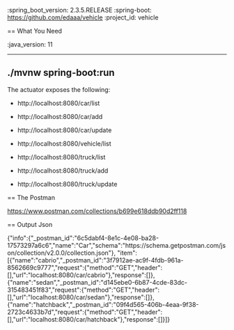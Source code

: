 :spring_boot_version: 2.3.5.RELEASE
:spring-boot: https://github.com/edaaa/vehicle
:project_id: vehicle


== What You Need

:java_version: 11

----
./mvnw spring-boot:run
----

The actuator exposes the following:

* http://localhost:8080/car/list
* http://localhost:8080/car/add
* http://localhost:8080/car/update

* http://localhost:8080/vehicle/list

* http://localhost:8080/truck/list
* http://localhost:8080/truck/add
* http://localhost:8080/truck/update


== The Postman

https://www.postman.com/collections/b699e618ddb90d2ff118

== Output Json 

{"info":{"_postman_id":"6c5dabf4-8e1c-4e08-ba28-17573297a6c6","name":"Car","schema":"https:\/\/schema.getpostman.com\/json\/collection\/v2.0.0\/collection.json"},
"item":[{"name":"cabrio","_postman_id":"3f7912ae-ac9f-4fdb-961a-8562669c9777","request":{"method":"GET","header":[],"url":"localhost:8080\/car\/cabrio"},"response":[]},
{"name":"sedan","_postman_id":"d145ebe0-6b87-4cde-83dc-315483451f83","request":{"method":"GET","header":[],"url":"localhost:8080\/car\/sedan"},"response":[]},
{"name":"hatchback","_postman_id":"09f4d565-406b-4eaa-9f38-2723c4633b7d","request":{"method":"GET","header":[],"url":"localhost:8080\/car\/hatchback"},"response":[]}]}